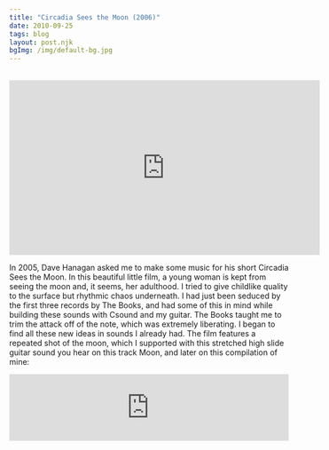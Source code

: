 ```yaml
---
title: "Circadia Sees the Moon (2006)"
date: 2010-09-25
tags: blog
layout: post.njk
bgImg: /img/default-bg.jpg
---
```

<br/><iframe width="560" height="315" src="https://www.youtube.com/embed/qbEthtMXC3c" title="YouTube video player" frameborder="0" allow="accelerometer; autoplay; clipboard-write; encrypted-media; gyroscope; picture-in-picture" allowfullscreen></iframe>

In 2005, Dave Hanagan asked me to make some music for his short Circadia Sees the Moon. In this beautiful little film, a young woman is kept from seeing the moon and, it seems, her adulthood. I tried to give childlike quality to the surface but rhythmic chaos underneath. I had just been seduced by the first three records by The Books, and had some of this in mind while building these sounds with Csound and my guitar. The Books taught me to trim the attack off of the note, which was extremely liberating. I began to find all these new ideas in sounds I already had. The film features a repeated shot of the moon, which I supported with this stretched high slide guitar sound you hear on this track Moon, and later on this compilation of mine:

<iframe style="border: 0; width: 100%; height: 120px;" src="https://bandcamp.com/EmbeddedPlayer/album=204429516/size=large/bgcol=ffffff/linkcol=0687f5/tracklist=false/artwork=small/transparent=true/" seamless><a href="https://listenfastermusic.bandcamp.com/album/my-sound-i-soundtracks">My Sound I: Soundtracks by Ben McAllister</a></iframe>

